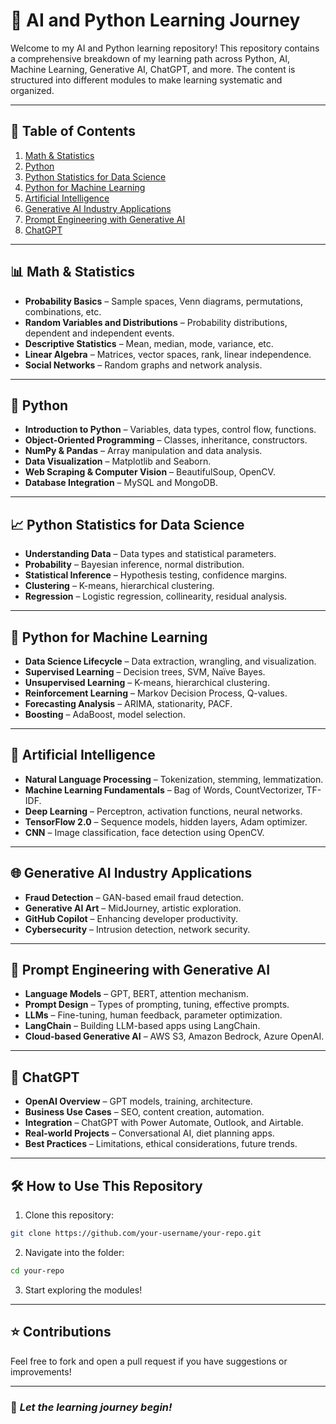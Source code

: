 
# 🚀 AI and Python Learning Journey

Welcome to my AI and Python learning repository! This repository contains a comprehensive breakdown of my learning path across Python, AI, Machine Learning, Generative AI, ChatGPT, and more. The content is structured into different modules to make learning systematic and organized.

---

## 📂 Table of Contents
1. [Math & Statistics](#math--statistics)
2. [Python](#python)
3. [Python Statistics for Data Science](#python-statistics-for-data-science)
4. [Python for Machine Learning](#python-for-machine-learning)
5. [Artificial Intelligence](#artificial-intelligence)
6. [Generative AI Industry Applications](#generative-ai-industry-applications)
7. [Prompt Engineering with Generative AI](#prompt-engineering-with-generative-ai)
8. [ChatGPT](#chatgpt)

---

## 📊 Math & Statistics
- **Probability Basics** – Sample spaces, Venn diagrams, permutations, combinations, etc.
- **Random Variables and Distributions** – Probability distributions, dependent and independent events.
- **Descriptive Statistics** – Mean, median, mode, variance, etc.
- **Linear Algebra** – Matrices, vector spaces, rank, linear independence.
- **Social Networks** – Random graphs and network analysis.

---

## 🐍 Python
- **Introduction to Python** – Variables, data types, control flow, functions.
- **Object-Oriented Programming** – Classes, inheritance, constructors.
- **NumPy & Pandas** – Array manipulation and data analysis.
- **Data Visualization** – Matplotlib and Seaborn.
- **Web Scraping & Computer Vision** – BeautifulSoup, OpenCV.
- **Database Integration** – MySQL and MongoDB.

---

## 📈 Python Statistics for Data Science
- **Understanding Data** – Data types and statistical parameters.
- **Probability** – Bayesian inference, normal distribution.
- **Statistical Inference** – Hypothesis testing, confidence margins.
- **Clustering** – K-means, hierarchical clustering.
- **Regression** – Logistic regression, collinearity, residual analysis.

---

## 🤖 Python for Machine Learning
- **Data Science Lifecycle** – Data extraction, wrangling, and visualization.
- **Supervised Learning** – Decision trees, SVM, Naïve Bayes.
- **Unsupervised Learning** – K-means, hierarchical clustering.
- **Reinforcement Learning** – Markov Decision Process, Q-values.
- **Forecasting Analysis** – ARIMA, stationarity, PACF.
- **Boosting** – AdaBoost, model selection.

---

## 🧠 Artificial Intelligence
- **Natural Language Processing** – Tokenization, stemming, lemmatization.
- **Machine Learning Fundamentals** – Bag of Words, CountVectorizer, TF-IDF.
- **Deep Learning** – Perceptron, activation functions, neural networks.
- **TensorFlow 2.0** – Sequence models, hidden layers, Adam optimizer.
- **CNN** – Image classification, face detection using OpenCV.

---

## 🌐 Generative AI Industry Applications
- **Fraud Detection** – GAN-based email fraud detection.
- **Generative AI Art** – MidJourney, artistic exploration.
- **GitHub Copilot** – Enhancing developer productivity.
- **Cybersecurity** – Intrusion detection, network security.

---

## 🎯 Prompt Engineering with Generative AI
- **Language Models** – GPT, BERT, attention mechanism.
- **Prompt Design** – Types of prompting, tuning, effective prompts.
- **LLMs** – Fine-tuning, human feedback, parameter optimization.
- **LangChain** – Building LLM-based apps using LangChain.
- **Cloud-based Generative AI** – AWS S3, Amazon Bedrock, Azure OpenAI.

---

## 💬 ChatGPT
- **OpenAI Overview** – GPT models, training, architecture.
- **Business Use Cases** – SEO, content creation, automation.
- **Integration** – ChatGPT with Power Automate, Outlook, and Airtable.
- **Real-world Projects** – Conversational AI, diet planning apps.
- **Best Practices** – Limitations, ethical considerations, future trends.

---

## 🛠️ How to Use This Repository
1. Clone this repository:
```bash
git clone https://github.com/your-username/your-repo.git
```
2. Navigate into the folder:
```bash
cd your-repo
```
3. Start exploring the modules!

---

## ⭐ Contributions
Feel free to fork and open a pull request if you have suggestions or improvements!

---

### 🚀 *Let the learning journey begin!*

